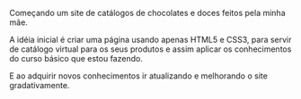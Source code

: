 Começando um site de catálogos de chocolates e doces feitos pela minha mãe.

A idéia inicial é criar uma página usando apenas HTML5 e CSS3, para servir de catálogo virtual para os seus produtos e assim aplicar os conhecimentos do curso básico que estou fazendo. 

E ao adquirir novos conhecimentos ir atualizando e melhorando o site gradativamente.